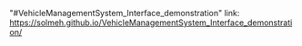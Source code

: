 "#VehicleManagementSystem_Interface_demonstration" 
link:
https://solmeh.github.io/VehicleManagementSystem_Interface_demonstration/
